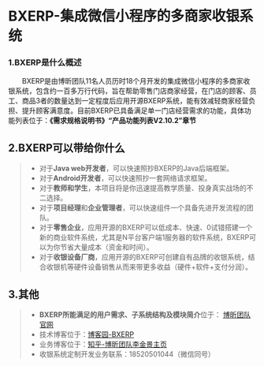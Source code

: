# BXERP-集成微信小程序的多商家收银系统

### 1.BXERP是什么概述
　　BXERP是由博昕团队11名人员历时18个月开发的集成微信小程序的多商家收银系统，包含约一百多万行代码，旨在帮助零售门店商家经营，在门店的顾客、员工、商品3者的数量达到一定程度后应用开源BXERP系统，能有效减轻商家经营负担、提升顾客满意度。目前BXERP已具备满足单一门店经营需求的功能，具体功能列表位于：**《需求规格说明书》“产品功能列表V2.10.2”章节**
## 2.BXERP可以带给你什么
> + 对于**Java web开发者**，可以快速照抄BXERP的Java后端框架。
> + 对于**Android开发者**，可以快速照抄一套网络请求框架。
> + 对于**教师和学生**，本项目将是你迅速提高教学质量、投身真实战场的不二选择。
> + 对于**项目经理**和**企业管理者**，可以快速组件一个具备先进开发流程的团队。
> + 对于**零售企业**，应用开源的BXERP可以低成本、快速、0试错搭建一个新的商业软件系统，尤其是N平台客户端1服务器的软件系统，BXERP可以为你节省大量成本（资金和时间）。
> + 对于**收银设备厂商**，应用开源的BXERP可创建自有品牌的收银系统，结合收银机等硬件设备销售从而来带更多收益（硬件+软件+支付分润）。

## 3.其他
> + **BXERP所能满足的用户需求、子系统结构及模块简介**位于： [博昕团队官网](http://www.bxit.vip)
> + 技术博客位于：[博客园-BXERP](https://www.cnblogs.com/BXERP/)
> + 业务博客位于：[知乎-博昕团队李金景主页](https://www.zhihu.com/people/kim_ProSalesBox)
> + 收银系统定制开发业务联系：18520501044（微信同号）

